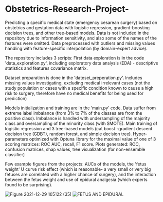 # Obstetrics-Research-Project-
Predicting a specific medical state (emergency cesarean surgery) based on obstetrics and gestation data with logistic regression, gradient-boosting decision trees, and other tree-based models.
Data is not included in the repository due to information sensitivity, and also some of the names of the features were omitted.
Data preprocessed with outliers and missing values handling with feature-specific interpolation (by domain-expert advice).

The repository includes 3 scripts:
First data exploration is in the code 'data_exploration.py',
including exploratory data analysis (EDA) - descriptive statistics and features covariance matrix.  

Dataset preparation is done in the 'dateset_preperation.py'. Includes missing values investigating, excluding medical irrelevant cases (not the study population or cases with a specific condition known to cause a high risk to surgery, therefore have no medical benefits for being used for prediction)

Models initialization and training are in the 'main.py' code.
Data suffer from extreme label imbalance (from 3% to 7% of the classes are from the positive class).
Imbalance is handled with undersampling of the majority class and oversampling of the minority class (with SMOTE). 
Main training of logistic regression and 3 tree-based models (cat boost -gradient descent decision tree (GDBT), random forest, and simple decision tree). 
Hyper-parameters optimized with Optuna library for the maximal value of one of 3 scoring matrices: ROC AUC, recall, F1 score. 
Plots generated: ROC, confusion matrices, shap values, tree visualization (for non-ensemble classifier)

Few example figures from the projects: AUCs of the models, the 'fetus weight' U curve risk effect (which is reasonable- a very small or very big fetuses are correlated with a higher chance of surgery), and the interaction between the fetus weight and use of epidural analgesia (which experts found to be surprising).

![Figure 2021-12-29 105122 (35)](https://user-images.githubusercontent.com/62498821/152750053-8987772c-6213-40db-a0ed-e8a50672f0e5.png)
![FETUS AND EPIDURAL](https://user-images.githubusercontent.com/62498821/152753030-50d60109-a52e-4783-8802-fb69325beee5.jpg)
